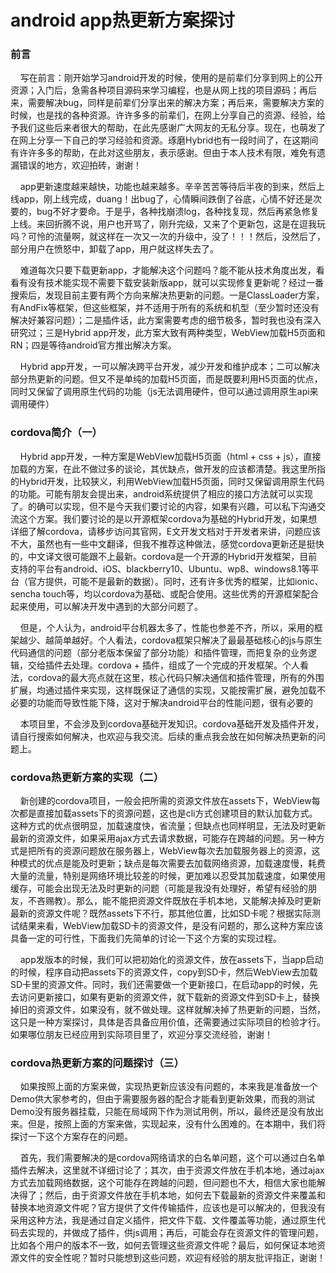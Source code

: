# android app热更新方案探讨
<h3>前言</h3>
<p>&nbsp;&nbsp;&nbsp;&nbsp;写在前言：刚开始学习android开发的时候，使用的是前辈们分享到网上的公开资源；入门后，急需各种项目源码来学习编程，也是从网上找的项目源码；再后来，需要解决bug，同样是前辈们分享出来的解决方案；再后来，需要解决方案的时候，也是找的各种资源。许许多多的前辈们，在网上分享自己的资源、经验，给予我们这些后来者很大的帮助，在此先感谢广大网友的无私分享。现在，也萌发了在网上分享一下自己的学习经验和资源。琢磨Hybrid也有一段时间了，在这期间有许许多多的帮助，在此对这些朋友，表示感谢。但由于本人技术有限，难免有遗漏错误的地方，欢迎拍砖，谢谢！</p>
<p>&nbsp;&nbsp;&nbsp;&nbsp;app更新速度越来越快，功能也越来越多。辛辛苦苦等待后半夜的到来，然后上线app，刚上线完成，duang！出bug了，心情瞬间跌倒了谷底，心情不好还是次要的，bug不好才要命。于是乎，各种找崩溃log，各种找复现，然后再紧急修复上线。来回折腾不说，用户也开骂了，刚升完级，又来了个更新包，这是在逗我玩吗？可怜的流量啊，就这样在一次又一次的升级中，没了！！！然后，没然后了，部分用户在愤怒中，卸载了app，用户就这样失去了。</p>
<p>&nbsp;&nbsp;&nbsp;&nbsp;难道每次只要下载更新app，才能解决这个问题吗？能不能从技术角度出发，看看有没有技术能实现不需要下载安装新版app，就可以实现修复更新呢？经过一番搜索后，发现目前主要有两个方向来解决热更新的问题。一是ClassLoader方案，有AndFix等框架，但这些框架，并不适用于所有的系统和机型（至少暂时还没有解决好兼容问题）；二是插件话，此方案需要考虑的细节极多，暂时我也没有深入研究过；三是Hybrid app开发，此方案大致有两种类型，WebView加载H5页面和RN；四是等待android官方推出解决方案。</p>
<p>&nbsp;&nbsp;&nbsp;&nbsp;Hybrid app开发，一可以解决跨平台开发，减少开发和维护成本；二可以解决部分热更新的问题。但又不是单纯的加载H5页面，而是既要利用H5页面的优点，同时又保留了调用原生代码的功能（js无法调用硬件，但可以通过调用原生api来调用硬件）</p>
<h3>cordova简介（一）</h3>
<p>&nbsp;&nbsp;&nbsp;&nbsp;Hybrid app开发，一种方案是WebView加载H5页面（html + css + js），直接加载的方案，在此不做过多的谈论，其优缺点，做开发的应该都清楚。我这里所指的Hybrid开发，比较狭义，利用WebView加载H5页面，同时又保留调用原生代码的功能。可能有朋友会提出来，android系统提供了相应的接口方法就可以实现了。的确可以实现，但不是今天我们要讨论的内容，如果有兴趣，可以私下沟通交流这个方案。我们要讨论的是以开源框架cordova为基础的Hybrid开发，如果想详细了解cordova，请移步访问其官网，E文开发文档对于开发者来讲，问题应该不大，虽然也有一些中文翻译，但我不推荐这种做法，感觉cordova更新还是挺快的，中文译文很可能跟不上最新。cordova是一个开源的Hybrid开发框架，目前支持的平台有android、iOS、blackberry10、Ubuntu、wp8、windows8.1等平台（官方提供，可能不是最新的数据）。同时，还有许多优秀的框架，比如ionic、sencha touch等，均以cordova为基础、或配合使用。这些优秀的开源框架配合起来使用，可以解决开发中遇到的大部分问题了。</p>
<p>&nbsp;&nbsp;&nbsp;&nbsp;但是，个人认为，android平台机器太多了，性能也参差不齐，所以，采用的框架越少、越简单越好。个人看法，cordova框架只解决了最最基础核心的js与原生代码通信的问题（部分老版本保留了部分功能）和插件管理，而把复杂的业务逻辑，交给插件去处理。cordova + 插件，组成了一个完成的开发框架。个人看法，cordova的最大亮点就在这里，核心代码只解决通信和插件管理，所有的外围扩展，均通过插件来实现，这样既保证了通信的实现，又能按需扩展，避免加载不必要的功能而导致性能下降，这对于解决android平台的性能问题，很有必要的</p>
<p>&nbsp;&nbsp;&nbsp;&nbsp;本项目里，不会涉及到cordova基础开发知识。cordova基础开发及插件开发，请自行搜索如何解决，也欢迎与我交流。后续的重点我会放在如何解决热更新的问题上。</p>
<h3>cordova热更新方案的实现（二）</h3>
<p>&nbsp;&nbsp;&nbsp;&nbsp;新创建的cordova项目，一般会把所需的资源文件放在assets下，WebView每次都是直接加载assets下的资源问题，这也是cli方式创建项目的默认加载方式。这种方式的优点很明显，加载速度快，省流量；但缺点也同样明显，无法及时更新最新的资源文件，如果采用ajax方式去请求数据，可能存在跨越的问题。另一种方式是把所有的资源问题放在服务器上，WebView每次去加载服务器上的资源，这种模式的优点是能及时更新；缺点是每次需要去加载网络资源，加载速度慢，耗费大量的流量，特别是网络环境比较差的时候，更加难以忍受其加载速度，如果使用缓存，可能会出现无法及时更新的问题（可能是我没有处理好，希望有经验的朋友，不吝赐教）。那么，能不能把资源文件既放在手机本地，又能解决掉及时更新最新的资源文件呢？既然assets下不行，那其他位置，比如SD卡呢？根据实际测试结果来看，WebView加载SD卡的资源文件，是没有问题的，那么这种方案应该具备一定的可行性，下面我们先简单的讨论一下这个方案的实现过程。</p>
<p>&nbsp;&nbsp;&nbsp;&nbsp;app发版本的时候，我们可以把初始化的资源文件，放在assets下，当app启动的时候，程序自动把assets下的资源文件，copy到SD卡，然后WebView去加载SD卡里的资源文件。同时，我们还需要做一个更新接口，在启动app的时候，先去访问更新接口，如果有更新的资源文件，就下载新的资源文件到SD卡上，替换掉旧的资源文件，如果没有，就不做处理。这样就解决掉了热更新的问题，当然，这只是一种方案探讨，具体是否具备应用价值，还需要通过实际项目的检验才行。如果哪位朋友已经应用到实际项目里了，欢迎分享交流经验，谢谢！</p>
<h3>cordova热更新方案的问题探讨（三）</h3>
<p>&nbsp;&nbsp;&nbsp;&nbsp;如果按照上面的方案来做，实现热更新应该没有问题的，本来我是准备放一个Demo供大家参考的，但由于需要服务器的配合才能看到更新效果，而我的测试Demo没有服务器挂载，只能在局域网下作为测试用例，所以，最终还是没有放出来。但是，按照上面的方案来做，实现起来，没有什么困难的。在本期中，我们将探讨一下这个方案存在的问题。</p>
<p>&nbsp;&nbsp;&nbsp;&nbsp;首先，我们需要解决的是cordova网络请求的白名单问题，这个可以通过白名单插件去解决，这里就不详细讨论了；其次，由于资源文件放在手机本地，通过ajax方式去加载网络数据，这个可能存在跨越的问题，但问题也不大，相信大家也能解决得了；然后，由于资源文件放在手机本地，如何去下载最新的资源文件来覆盖和替换本地资源文件呢？官方提供了文件传输插件，应该也是可以解决的，但我没有采用这种方法，我是通过自定义插件，把文件下载、文件覆盖等功能，通过原生代码去实现的，并做成了插件，供js调用；再后，可能会存在资源文件的管理问题，比如各个用户的版本不一致，如何去管理这些资源文件呢？最后，如何保证本地资源文件的安全性呢？暂时只能想到这些问题，欢迎有经验的朋友批评指正，谢谢！</p>
